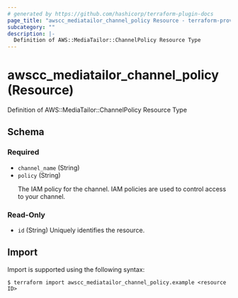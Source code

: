 ```yaml
---
# generated by https://github.com/hashicorp/terraform-plugin-docs
page_title: "awscc_mediatailor_channel_policy Resource - terraform-provider-awscc"
subcategory: ""
description: |-
  Definition of AWS::MediaTailor::ChannelPolicy Resource Type
---
```


# awscc_mediatailor_channel_policy (Resource)

Definition of AWS::MediaTailor::ChannelPolicy Resource Type



<!-- schema generated by tfplugindocs -->
## Schema

### Required

- `channel_name` (String)
- `policy` (String) <p>The IAM policy for the channel. IAM policies are used to control access to your channel.</p>

### Read-Only

- `id` (String) Uniquely identifies the resource.

## Import

Import is supported using the following syntax:

```shell
$ terraform import awscc_mediatailor_channel_policy.example <resource ID>
```

